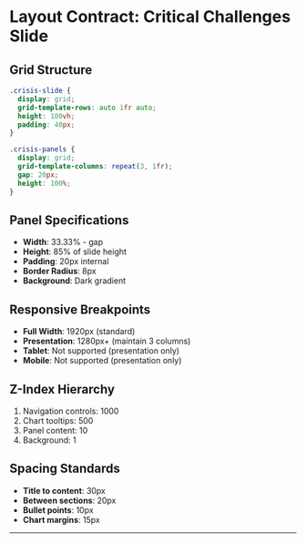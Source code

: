 # Layout Contract: Critical Challenges Slide

## Grid Structure
```css
.crisis-slide {
  display: grid;
  grid-template-rows: auto 1fr auto;
  height: 100vh;
  padding: 40px;
}

.crisis-panels {
  display: grid;
  grid-template-columns: repeat(3, 1fr);
  gap: 20px;
  height: 100%;
}
```

## Panel Specifications
- **Width**: 33.33% - gap
- **Height**: 85% of slide height
- **Padding**: 20px internal
- **Border Radius**: 8px
- **Background**: Dark gradient

## Responsive Breakpoints
- **Full Width**: 1920px (standard)
- **Presentation**: 1280px+ (maintain 3 columns)
- **Tablet**: Not supported (presentation only)
- **Mobile**: Not supported (presentation only)

## Z-Index Hierarchy
1. Navigation controls: 1000
2. Chart tooltips: 500
3. Panel content: 10
4. Background: 1

## Spacing Standards
- **Title to content**: 30px
- **Between sections**: 20px
- **Bullet points**: 10px
- **Chart margins**: 15px

---